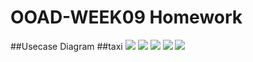 # OOAD-WEEK09 Homework
##Usecase Diagram
 ##taxi
 ![](http://www.plantuml.com/plantuml/img/RSyn3i8m30NGtQVm2Afo0QOENLXOO4ScCILIcbIEYpW-KQiWWXZ_i_I_t6SbqMKA4FYkg0d5Zmz5vuMj-XG1B0acOn2LNlxgn3zPAiwKCyUnmDSH3zYTQE9VEoyI__1nk1JOTagy2KLNWqqX2S1dffXPgnkfnGtEWMnBtKgxFVGSNNdv3G00)
 ![](http://www.plantuml.com/plantuml/img/NSv12i9030NGTNEAx6KkuAhWsaEaCr63dQIa6T3Rsu85nrt-2_m4Phu5Xg7B_H5On3c7cCAu1dcqEiF5wjA27Iqb5DqcfJ_brrVXsECPJvbM_eNaLBkSbzRbIgAJEHM0et7lgQOIvfqz-JqPUUdmQcsx22DhsHyVXWy0)
 ![](http://www.plantuml.com/plantuml/img/JP1D2i9038NtEKNsfLSGmU9AKFG4mqnQ0zCPoQI2Y7TtVafrzrxuydW9U1eLDQBmT5TqB6ILOu1zKYEwp1v0MJrXek2mnuCtAU70PX8p0zXgyn8_c8A-0H6xet3IO6QgxcH-fiTh5EEWg0Fhgucu19McBp6fZQx0dPBtAzJqnbNxXy870DSkjzoJf1JfRXgb9bqakiLgnXepaESdOOLA39x7aMr6SqxRx_lTIi4Abybs9-mpbP_p1G00)
 ![](http://www.plantuml.com/plantuml/img/DOyn3eCm34Ltdy9pKQvGLQ9xXvuW4BT4CZ4ofWmLTwy39KFo5Vlv-mFJoz04DRy7mvILUijIu3PRL5j61h1iJ8XzL82UupnZ6_KBwAVfXKKFsMaiwP3hGCIx38-rK6tOJlQk-KEEDyzgWFMLoU-9AE5I5SkAITO23k6VoiL8IsHqtsOKgpERAS_cgxgrPDv_kcXx2JRm7IyXd1mSjg763TUsHhbHIPxl1m00)
 ![](http://www.plantuml.com/plantuml/img/NP313i8W38RlVOeUDSlUOObFWgCwaW99AQV5TtTZdQWSIF_oyP42J0z5pIZXkIZw83Hho0cceawqHWRGe4nuOrSAIiuHO6wrafiN4bmHS5jZSf6EgbJfmR3WMnoKcFV3oxLduwtrCd_HwYafhWVuCGw6sxE6VVj_MwUlxVi09cmvrNWdCGuxWtaypVzj6wZT0OI9aj_-wGq0)
